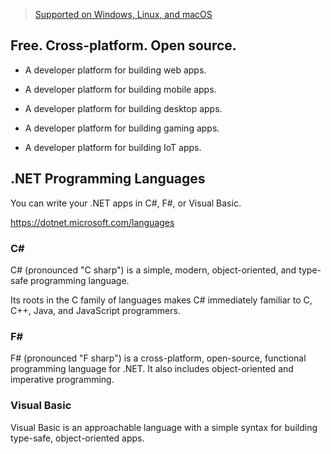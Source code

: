 > [Supported on Windows, Linux, and macOS](https://dotnet.microsoft.com/)

## Free. Cross-platform. Open source.

- A developer platform for building web apps.

- A developer platform for building mobile apps.

- A developer platform for building desktop apps.

- A developer platform for building gaming apps.

- A developer platform for building IoT apps.

## .NET Programming Languages
You can write your .NET apps in C#, F#, or Visual Basic.

https://dotnet.microsoft.com/languages

### C#
C# (pronounced "C sharp") is a simple, modern, object-oriented, and type-safe programming language.

Its roots in the C family of languages makes C# immediately familiar to C, C++, Java, and JavaScript programmers.

### F#
F# (pronounced "F sharp") is a cross-platform, open-source, functional programming language for .NET. 
It also includes object-oriented and imperative programming.

### Visual Basic
Visual Basic is an approachable language with a simple syntax for building type-safe, object-oriented apps.

